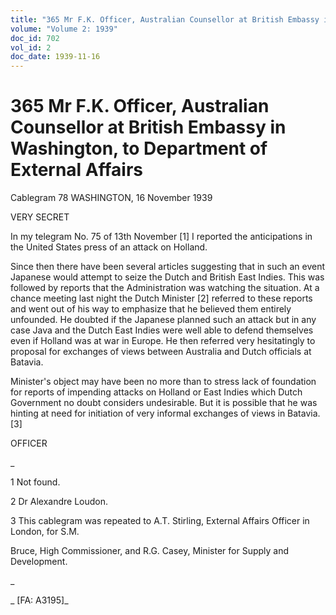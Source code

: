 ```yaml
---
title: "365 Mr F.K. Officer, Australian Counsellor at British Embassy in Washington, to Department of External Affairs"
volume: "Volume 2: 1939"
doc_id: 702
vol_id: 2
doc_date: 1939-11-16
---
```


# 365 Mr F.K. Officer, Australian Counsellor at British Embassy in Washington, to Department of External Affairs

Cablegram 78 WASHINGTON, 16 November 1939

VERY SECRET

In my telegram No. 75 of 13th November [1] I reported the anticipations in the United States press of an attack on Holland.

Since then there have been several articles suggesting that in such an event Japanese would attempt to seize the Dutch and British East Indies. This was followed by reports that the Administration was watching the situation. At a chance meeting last night the Dutch Minister [2] referred to these reports and went out of his way to emphasize that he believed them entirely unfounded. He doubted if the Japanese planned such an attack but in any case Java and the Dutch East Indies were well able to defend themselves even if Holland was at war in Europe. He then referred very hesitatingly to proposal for exchanges of views between Australia and Dutch officials at Batavia.

Minister's object may have been no more than to stress lack of foundation for reports of impending attacks on Holland or East Indies which Dutch Government no doubt considers undesirable. But it is possible that he was hinting at need for initiation of very informal exchanges of views in Batavia. [3]

OFFICER

_

1 Not found.

2 Dr Alexandre Loudon.

3 This cablegram was repeated to A.T. Stirling, External Affairs Officer in London, for S.M.

Bruce, High Commissioner, and R.G. Casey, Minister for Supply and Development.

_

_ [FA: A3195]_
